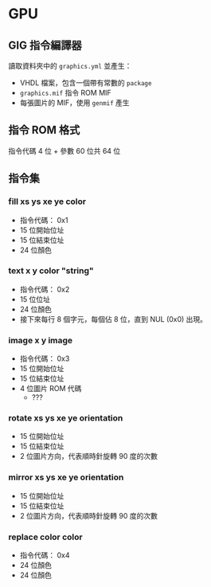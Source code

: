 # GPU

## GIG 指令編譯器

讀取資料夾中的 `graphics.yml` 並產生：

- VHDL 檔案，包含一個帶有常數的 `package`
- `graphics.mif` 指令 ROM MIF
- 每張圖片的 MIF，使用 `genmif` 產生

## 指令 ROM 格式

指令代碼 4 位 + 參數 60 位共 64 位

## 指令集

### fill xs ys xe ye color

- 指令代碼： 0x1
- 15 位開始位址
- 15 位結束位址
- 24 位顏色

### text x y color "string"

- 指令代碼： 0x2
- 15 位位址
- 24 位顏色
- 接下來每行 8 個字元，每個佔 8 位，直到 NUL (0x0) 出現。

### image x y image

- 指令代碼： 0x3
- 15 位開始位址
- 15 位結束位址
- 4 位圖片 ROM 代碼
  - ???

### rotate xs ys xe ye orientation

- 15 位開始位址
- 15 位結束位址
- 2 位圖片方向，代表順時針旋轉 90 度的次數

### mirror xs ys xe ye orientation

- 15 位開始位址
- 15 位結束位址
- 2 位圖片方向，代表順時針旋轉 90 度的次數

### replace color color

- 指令代碼： 0x4
- 24 位顏色
- 24 位顏色
